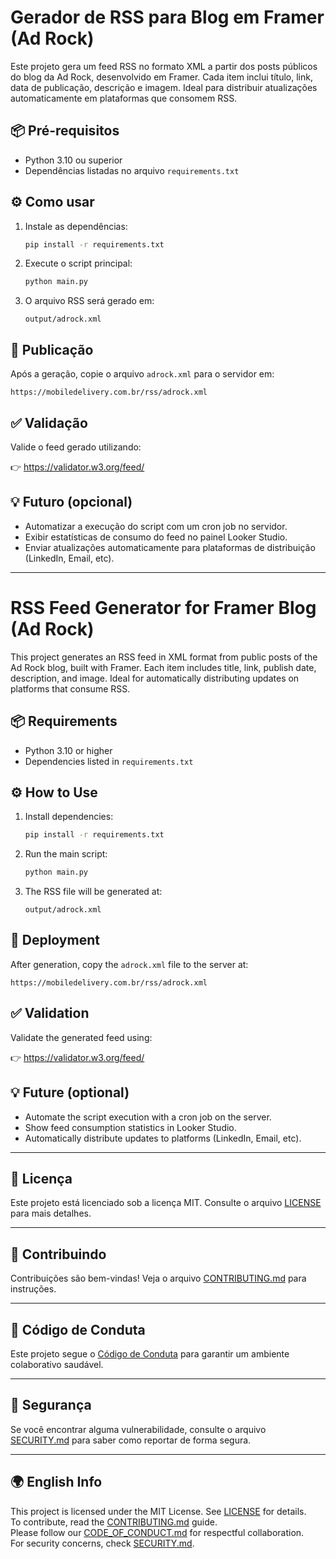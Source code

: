 # Gerador de RSS para Blog em Framer (Ad Rock)

Este projeto gera um feed RSS no formato XML a partir dos posts públicos do blog da Ad Rock, desenvolvido em Framer. Cada item inclui título, link, data de publicação, descrição e imagem. Ideal para distribuir atualizações automaticamente em plataformas que consomem RSS.

## 📦 Pré-requisitos

- Python 3.10 ou superior
- Dependências listadas no arquivo `requirements.txt`

## ⚙️ Como usar

1. Instale as dependências:

   ```bash
   pip install -r requirements.txt
   ```

2. Execute o script principal:

   ```bash
   python main.py
   ```

3. O arquivo RSS será gerado em:

   ```
   output/adrock.xml
   ```

## 🚀 Publicação

Após a geração, copie o arquivo `adrock.xml` para o servidor em:

```
https://mobiledelivery.com.br/rss/adrock.xml
```

## ✅ Validação

Valide o feed gerado utilizando:

👉 https://validator.w3.org/feed/

## 💡 Futuro (opcional)

- Automatizar a execução do script com um cron job no servidor.
- Exibir estatísticas de consumo do feed no painel Looker Studio.
- Enviar atualizações automaticamente para plataformas de distribuição (LinkedIn, Email, etc).

---

<!-- English Version -->

# RSS Feed Generator for Framer Blog (Ad Rock)

This project generates an RSS feed in XML format from public posts of the Ad Rock blog, built with Framer. Each item includes title, link, publish date, description, and image. Ideal for automatically distributing updates on platforms that consume RSS.

## 📦 Requirements

- Python 3.10 or higher
- Dependencies listed in `requirements.txt`

## ⚙️ How to Use

1. Install dependencies:

   ```bash
   pip install -r requirements.txt
   ```

2. Run the main script:

   ```bash
   python main.py
   ```

3. The RSS file will be generated at:

   ```
   output/adrock.xml
   ```

## 🚀 Deployment

After generation, copy the `adrock.xml` file to the server at:

```
https://mobiledelivery.com.br/rss/adrock.xml
```

## ✅ Validation

Validate the generated feed using:

👉 https://validator.w3.org/feed/


## 💡 Future (optional)

- Automate the script execution with a cron job on the server.
- Show feed consumption statistics in Looker Studio.
- Automatically distribute updates to platforms (LinkedIn, Email, etc).

---

## 🧾 Licença

Este projeto está licenciado sob a licença MIT. Consulte o arquivo [LICENSE](./LICENSE) para mais detalhes.

---

## 🤝 Contribuindo

Contribuições são bem-vindas! Veja o arquivo [CONTRIBUTING.md](./CONTRIBUTING.md) para instruções.

---

## 🧭 Código de Conduta

Este projeto segue o [Código de Conduta](./CODE_OF_CONDUCT.md) para garantir um ambiente colaborativo saudável.

---

## 🔐 Segurança

Se você encontrar alguma vulnerabilidade, consulte o arquivo [SECURITY.md](./SECURITY.md) para saber como reportar de forma segura.

---

## 🌍 English Info

This project is licensed under the MIT License. See [LICENSE](./LICENSE) for details.  
To contribute, read the [CONTRIBUTING.md](./CONTRIBUTING.md) guide.  
Please follow our [CODE_OF_CONDUCT.md](./CODE_OF_CONDUCT.md) for respectful collaboration.  
For security concerns, check [SECURITY.md](./SECURITY.md).
